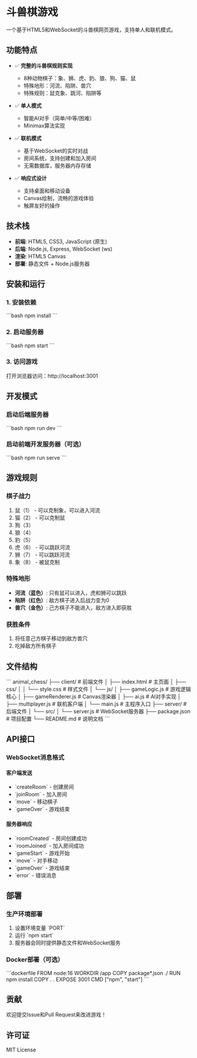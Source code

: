 # 斗兽棋游戏

一个基于HTML5和WebSocket的斗兽棋网页游戏，支持单人和联机模式。

## 功能特点

- ✅ **完整的斗兽棋规则实现**
  - 8种动物棋子：象、狮、虎、豹、狼、狗、猫、鼠
  - 特殊地形：河流、陷阱、兽穴
  - 特殊规则：鼠克象、跳河、陷阱等

- ✅ **单人模式**
  - 智能AI对手（简单/中等/困难）
  - Minimax算法实现

- ✅ **联机模式**
  - 基于WebSocket的实时对战
  - 房间系统，支持创建和加入房间
  - 无需数据库，服务器内存存储

- ✅ **响应式设计**
  - 支持桌面和移动设备
  - Canvas绘制，流畅的游戏体验
  - 触屏友好的操作

## 技术栈

- **前端**: HTML5, CSS3, JavaScript (原生)
- **后端**: Node.js, Express, WebSocket (ws)
- **渲染**: HTML5 Canvas
- **部署**: 静态文件 + Node.js服务器

## 安装和运行

### 1. 安装依赖
\`\`\`bash
npm install
\`\`\`

### 2. 启动服务器
\`\`\`bash
npm start
\`\`\`

### 3. 访问游戏
打开浏览器访问：http://localhost:3001

## 开发模式

### 启动后端服务器
\`\`\`bash
npm run dev
\`\`\`

### 启动前端开发服务器（可选）
\`\`\`bash
npm run serve
\`\`\`

## 游戏规则

### 棋子战力
1. 鼠（1） - 可以克制象，可以进入河流
2. 猫（2） - 可以克制鼠
3. 狗（3）
4. 狼（4）
5. 豹（5）
6. 虎（6） - 可以跳跃河流
7. 狮（7） - 可以跳跃河流
8. 象（8） - 被鼠克制

### 特殊地形
- **河流（蓝色）**: 只有鼠可以进入，虎和狮可以跳跃
- **陷阱（红色）**: 敌方棋子进入后战力变为0
- **兽穴（金色）**: 己方棋子不能进入，敌方进入即获胜

### 获胜条件
1. 将任意己方棋子移动到敌方兽穴
2. 吃掉敌方所有棋子

## 文件结构

\`\`\`
animal_chess/
├── client/                 # 前端文件
│   ├── index.html         # 主页面
│   ├── css/
│   │   └── style.css      # 样式文件
│   └── js/
│       ├── gameLogic.js   # 游戏逻辑核心
│       ├── gameRenderer.js # Canvas渲染器
│       ├── ai.js          # AI对手实现
│       ├── multiplayer.js # 联机客户端
│       └── main.js        # 主程序入口
├── server/                # 后端文件
│   └── src/
│       └── server.js      # WebSocket服务器
├── package.json           # 项目配置
└── README.md             # 说明文档
\`\`\`

## API接口

### WebSocket消息格式

#### 客户端发送
- \`createRoom\` - 创建房间
- \`joinRoom\` - 加入房间
- \`move\` - 移动棋子
- \`gameOver\` - 游戏结束

#### 服务器响应
- \`roomCreated\` - 房间创建成功
- \`roomJoined\` - 加入房间成功
- \`gameStart\` - 游戏开始
- \`move\` - 对手移动
- \`gameOver\` - 游戏结束
- \`error\` - 错误消息

## 部署

### 生产环境部署
1. 设置环境变量 \`PORT\`
2. 运行 \`npm start\`
3. 服务器会同时提供静态文件和WebSocket服务

### Docker部署（可选）
\`\`\`dockerfile
FROM node:16
WORKDIR /app
COPY package*.json ./
RUN npm install
COPY . .
EXPOSE 3001
CMD ["npm", "start"]
\`\`\`

## 贡献

欢迎提交Issue和Pull Request来改进游戏！

## 许可证

MIT License